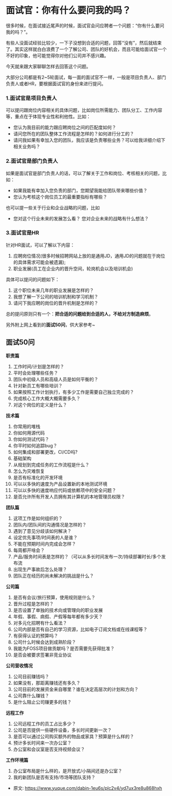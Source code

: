 # 面试官：你有什么要问我的吗？
<!--page header-->

很多时候，在面试接近尾声的时候，面试官会问应聘者一个问题：“你有什么要问我的吗？”。

有些人没面试经验比较少，一下子没想到合适的问题，回答“没有”，然后就结束了。其实这样就白白浪费了一个了解公司、团队的好机会，而且可能给面试官一个不好的印象，他可能觉得你对他们公司并不感兴趣。

今天就来跟大家聊聊怎样去回答这个问题。

大部分公司都是有2~5轮面试，每一面的面试官不一样，一般是项目负责人、部门负责人或者HR，要根据面试官的身份来进行提问。

<a name="Yykef"></a>
### 1.面试官是项目负责人

可以提问跟岗位内容相关的具体问题，比如岗位所需能力、团队分工、工作内容等，重点在于体现专业性和利他性。比如：

- 您认为我目前的能力跟应聘岗位之间的匹配度如何？
- 请问您所在的团队整体工作流程是怎样的？如何进行分工的？
- 请问我如果有幸加入您的团队，我应该是负责哪些业务？可以给我详细介绍下相关业务吗？

<a name="FOdFv"></a>
### 2.面试官是部门负责人

如果是面试官是部门负责人的话，可以了解关于工作和岗位、考核相关的问题，比如：

- 如果我能有幸加入您负责的部门，您期望我能给团队带来哪些价值？
- 您认为考核这个岗位员工的最重要指标有哪些？

也可以提一些关于行业和企业战略的问题，比如

- 您对这个行业未来的发展怎么看？
您对企业未来的战略有什么想法？

<a name="g8sb5"></a>
### 3.面试官是HR

针对HR面试，可以了解以下内容：

1. 应聘岗位情况(很多时候招聘网站上放的是通用JD，通用JD的问题就在于岗位的具体需求可能会被遗漏);
2. 职业发展(员工在企业内的晋升空间，轮岗机会以及培训机会)

具体可以提问的问题如下：

1. 这个职位未来几年的职业发展是怎样的？
2. 我想了解一下公司的培训机制和学习机制？
3. 请问下我应聘的岗位的晋升机制是怎样的？

总的提问原则只有一个：**把合适的问题给到合适的人，不给对方制造麻烦**。

另外附上网上看到的**面试50问**，供大家参考~

<a name="aJVSY"></a>
## 面试50问

**职责篇**

1. 工作时间/计划是怎样的？
2. 平时会处理哪些任务？
3. 团队中初级人员和高级人员是如何平衡的？
4. 针对新员工有哪些培训？
5. 如果按照工作计划执行，有多少工作是需要自己独立完成的？
6. 完成核心工作大概大概需要多久？
7. 对这个岗位的定义是什么？

**技术篇**

1. 你常用的堆栈
2. 你如何用源代码
3. 你如何测试代码？
4. 你平时如何追踪bug？
5. 如何集成和部署更改，CI/CD吗?
6. 基础架构
7. 从规划到完成任务的工作流程是什么？
8. 怎么为灾难恢复
9. 是否有标准化的开发环境
10. 可以以多快的速度为产品设置新的本地测试环境
11. 可以以多快的速度响应代码或依赖项中的安全问题？
12. 是否允许所有开发人员拥有其计算机的本地管理员权限？

**团队篇**

1. 这项工作是如何组织的？
2. 团队内/团队间的沟通情况是怎样的？
3. 遇到了意见分歧该如何解决？
4. 设定优先事项/时间表的人是谁？
5. 不能在预期时间内完成会怎样？
6. 每周都开啥会？
7. 产品/服务时间表是怎样的？（可以从多长时间发布一次/持续部署时长/多个发布流
8. 出现生产事故后怎么处理？
9. 团队正在经历的尚未解决的挑战是什么？

**公司篇**

1. 是否有会议/旅行预算，使用规则是什么？
2. 晋升过程是怎样的？
3. 是否设置了单独的技术向或管理向的职业发展
4. 年假、事假、病假、产假等每年都有多少天？
5. 对多元化招聘有什么看法？
6. 公司内部是否有自己的学习资源，比如电子订阅文档或在线课程等？
7. 有获得认证的预算吗？
8. 公司什么时候会达到成熟阶段？
9. 我能为FOSS项目做贡献吗？是否需要先获得批准？
10. 是否会被要求签署非竞业协议

**公司营收情况**

1. 公司目前赚钱吗？
2. 如果没有，那距离赚钱还有多久？
3. 公司目前的发展资金来自哪里？谁在决定高层次的计划和方向？
4. 公司靠什么赚钱？
5. 是什么阻止公司赚更多的钱？

**远程工作**

1. 公司远程工作的员工占比多少？
2. 公司是否提供一些硬件设备，多长时间更新一次？
3. 是否可以通过公司购买额外的物品或家具？预算是什么样的？
4. 预计多长时间来一次办公室？
5. 办公室和会议室是否支持视频会议？

**工作环境篇**

1. 办公室布局是什么样的，是开放式/小隔间还是办公室？
2. 我的新团队是否有支持/市场等团队支持？


<!--page footer-->
- 原文: <https://www.yuque.com/dabin-1eu6s/plc2v4/yd7ux3re8u868hxh>